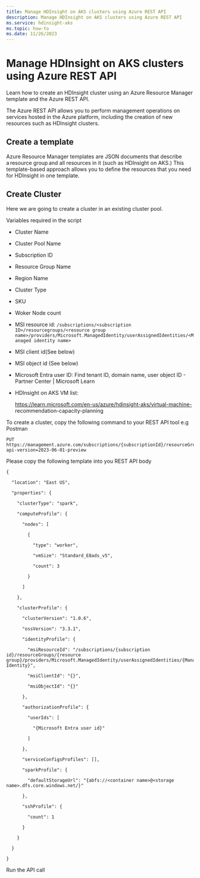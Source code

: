 ```yaml
---
title: Manage HDInsight on AKS clusters using Azure REST API 
description: Manage HDInsight on AKS clusters using Azure REST API 
ms.service: hdinsight-aks
ms.topic: how-to
ms.date: 11/26/2023
---
```


# Manage HDInsight on AKS clusters using Azure REST API 

Learn how to create an HDInsight cluster using an Azure Resource Manager template and the Azure REST API. 

The Azure REST API allows you to perform management operations on services hosted in the Azure platform, including the creation of new resources such as HDInsight clusters. 

 

## Create a template 

Azure Resource Manager templates are JSON documents that describe a resource group and all resources in it (such as HDInsight on AKS.) This template-based approach allows you to define the resources that you need for HDInsight in one template. 
 

## Create Cluster 

Here we are going to create a cluster in an existing cluster pool. 


Variables required in the script 

- Cluster Name 

- Cluster Pool Name 

- Subscription ID 

- Resource Group Name 

- Region Name 

- Cluster Type 

- SKU 

- Woker Node count 
- MSI resource id: `/subscriptions/<subscription ID>/resourcegroups/<resource group name>/providers/Microsoft.ManagedIdentity/userAssignedIdentities/<Managed identity name>` 

- MSI client id(See below) 

- MSI object id (See below) 

 

- Microsoft Entra user ID: Find tenant ID, domain name, user object ID - Partner 	Center | Microsoft Learn 

- HDInsight on AKS VM list: 

  https://learn.microsoft.com/en-us/azure/hdinsight-aks/virtual-machine-		recommendation-capacity-planning 

 
To create a cluster, copy the following command to your REST API tool e.g Postman 

```
PUT https://management.azure.com/subscriptions/{subscriptionId}/resourceGroups/{resourceGroupName}/providers/Microsoft.HDInsight/clusterpools/{clusterPoolName}/clusters/{clusterName}?api-version=2023-06-01-preview 
```
 

Please copy the following template into you REST API body 

```
{ 

  "location": "East US", 

  "properties": { 

    "clusterType": "spark", 

    "computeProfile": { 

      "nodes": [ 

        { 

          "type": "worker", 

          "vmSize": "Standard_E8ads_v5", 

          "count": 3 

        } 

      ] 

    }, 

    "clusterProfile": { 

      "clusterVersion": "1.0.6", 

      "ossVersion": "3.3.1", 

      "identityProfile": { 

        "msiResourceId": "/subscriptions/{subscription id}/resourceGroups/{resource group}/providers/Microsoft.ManagedIdentity/userAssignedIdentities/{Managed Identity}", 

        "msiClientId": "{}", 

        "msiObjectId": "{}" 

      }, 

      "authorizationProfile": { 

        "userIds": [ 

          "{Microsoft Entra user id}" 

        ] 

      }, 

      "serviceConfigsProfiles": [], 

      "sparkProfile": { 

        "defaultStorageUrl": "{abfs://<container name>@<storage name>.dfs.core.windows.net/}" 

      }, 

      "sshProfile": { 

        "count": 1 

      } 

    } 

  } 

} 

``` 

Run the API call 

 


 
